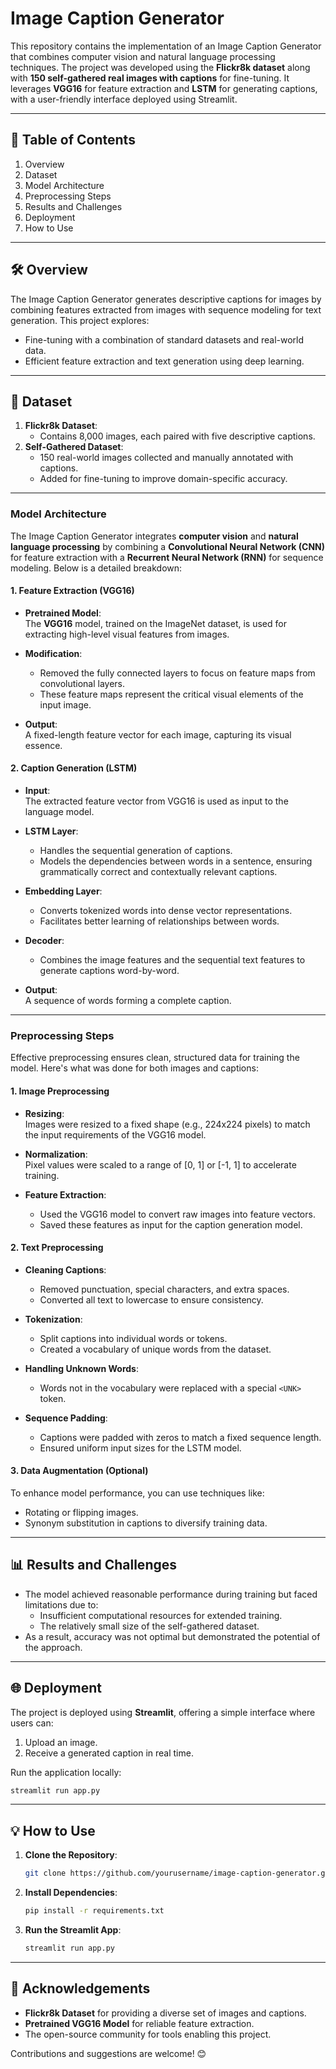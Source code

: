 # Image Caption Generator

This repository contains the implementation of an Image Caption Generator that combines computer vision and natural language processing techniques. The project was developed using the **Flickr8k dataset** along with **150 self-gathered real images with captions** for fine-tuning. It leverages **VGG16** for feature extraction and **LSTM** for generating captions, with a user-friendly interface deployed using Streamlit.

---

## 📑 **Table of Contents**
1. Overview  
2. Dataset  
3. Model Architecture  
4. Preprocessing Steps  
5. Results and Challenges  
6. Deployment  
7. How to Use  

---

## 🛠 **Overview**
The Image Caption Generator generates descriptive captions for images by combining features extracted from images with sequence modeling for text generation. This project explores:
- Fine-tuning with a combination of standard datasets and real-world data.
- Efficient feature extraction and text generation using deep learning.

---

## 📂 **Dataset**
1. **Flickr8k Dataset**:  
   - Contains 8,000 images, each paired with five descriptive captions.
2. **Self-Gathered Dataset**:  
   - 150 real-world images collected and manually annotated with captions.  
   - Added for fine-tuning to improve domain-specific accuracy.

---

### **Model Architecture**

The Image Caption Generator integrates **computer vision** and **natural language processing** by combining a **Convolutional Neural Network (CNN)** for feature extraction with a **Recurrent Neural Network (RNN)** for sequence modeling. Below is a detailed breakdown:

#### **1. Feature Extraction (VGG16)**
- **Pretrained Model**:  
  The **VGG16** model, trained on the ImageNet dataset, is used for extracting high-level visual features from images.
  
- **Modification**:  
  - Removed the fully connected layers to focus on feature maps from convolutional layers.
  - These feature maps represent the critical visual elements of the input image.

- **Output**:  
  A fixed-length feature vector for each image, capturing its visual essence.

#### **2. Caption Generation (LSTM)**
- **Input**:  
  The extracted feature vector from VGG16 is used as input to the language model.

- **LSTM Layer**:  
  - Handles the sequential generation of captions.
  - Models the dependencies between words in a sentence, ensuring grammatically correct and contextually relevant captions.

- **Embedding Layer**:  
  - Converts tokenized words into dense vector representations.
  - Facilitates better learning of relationships between words.

- **Decoder**:  
  - Combines the image features and the sequential text features to generate captions word-by-word.

- **Output**:  
  A sequence of words forming a complete caption.

---

### **Preprocessing Steps**

Effective preprocessing ensures clean, structured data for training the model. Here's what was done for both images and captions:

#### **1. Image Preprocessing**
- **Resizing**:  
  Images were resized to a fixed shape (e.g., 224x224 pixels) to match the input requirements of the VGG16 model.
  
- **Normalization**:  
  Pixel values were scaled to a range of [0, 1] or [-1, 1] to accelerate training.

- **Feature Extraction**:  
  - Used the VGG16 model to convert raw images into feature vectors.
  - Saved these features as input for the caption generation model.

#### **2. Text Preprocessing**
- **Cleaning Captions**:  
  - Removed punctuation, special characters, and extra spaces.  
  - Converted all text to lowercase to ensure consistency.

- **Tokenization**:  
  - Split captions into individual words or tokens.  
  - Created a vocabulary of unique words from the dataset.

- **Handling Unknown Words**:  
  - Words not in the vocabulary were replaced with a special `<UNK>` token.

- **Sequence Padding**:  
  - Captions were padded with zeros to match a fixed sequence length.
  - Ensured uniform input sizes for the LSTM model.

#### **3. Data Augmentation (Optional)**
To enhance model performance, you can use techniques like:
- Rotating or flipping images.
- Synonym substitution in captions to diversify training data.

---

## 📊 **Results and Challenges**
- The model achieved reasonable performance during training but faced limitations due to:
  - Insufficient computational resources for extended training.
  - The relatively small size of the self-gathered dataset.
- As a result, accuracy was not optimal but demonstrated the potential of the approach.

---

## 🌐 **Deployment**
The project is deployed using **Streamlit**, offering a simple interface where users can:
1. Upload an image.
2. Receive a generated caption in real time.  

Run the application locally:
```bash
streamlit run app.py
```

---

## 💡 **How to Use**
1. **Clone the Repository**:
   ```bash
   git clone https://github.com/yourusername/image-caption-generator.git
   ```
2. **Install Dependencies**:
   ```bash
   pip install -r requirements.txt
   ```
3. **Run the Streamlit App**:
   ```bash
   streamlit run app.py
   ```

---

## 🙌 **Acknowledgements**
- **Flickr8k Dataset** for providing a diverse set of images and captions.
- **Pretrained VGG16 Model** for reliable feature extraction.
- The open-source community for tools enabling this project.

Contributions and suggestions are welcome! 😊
